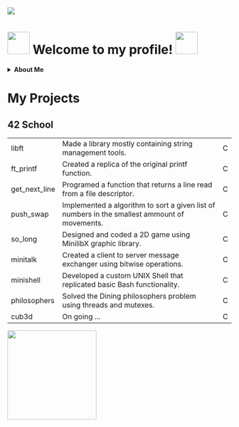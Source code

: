 <img src="https://media3.giphy.com/media/v1.Y2lkPTc5MGI3NjExd24zMmF3dmRiYTAza3p3YmFpZ3NzZTljejJrOWVscWtsejQ4dTAxcyZlcD12MV9pbnRlcm5hbF9naWZfYnlfaWQmY3Q9cw/uEHpq0DsO6HDJxbB58/giphy.gif">

<p align="center">
  <h1>
    <img src="https://media2.giphy.com/media/v1.Y2lkPTc5MGI3NjExNDk5eXRwZ3VtZWg1cng2bXNiMXRhbWU0MTFudGpwYXN3aDE1MXZ2bCZlcD12MV9pbnRlcm5hbF9naWZfYnlfaWQmY3Q9cw/AuzXrtwNs3W4Y8Oi8z/giphy.gif" width="50">
    Welcome to my profile!
    <img src="https://media3.giphy.com/media/v1.Y2lkPTc5MGI3NjExajB3djFybnBjMnE5ZzlhbGlsd2hiM3psd3NzbDN0N2w5dXY2ZjJ4MSZlcD12MV9pbnRlcm5hbF9naWZfYnlfaWQmY3Q9cw/VPm1jPvUV4ciUlamxa/giphy.gif" width="50">
  </h1>
</p>
<details>
  <summary><strong>About Me</strong></summary>


  <p>
    Hi! I'm Diogo, a Software Developer, I started learning Web Development by myself, and currently I'm a student at 42 Lisboa.
    I enjoy working on interesting projects, writing clean code and working as a team. 
    In my free time I like watching Anime, Gaming, Working out and spending time with friends.
  </p>
    <img position="center" src="https://media4.giphy.com/media/v1.Y2lkPTc5MGI3NjExaGJ4czA5OWI0N3R4eHV6ZGpjbzJhaGJrb2dzcmcyZjIzZW5hcDZhdCZlcD12MV9pbnRlcm5hbF9naWZfYnlfaWQmY3Q9cw/0DuaeUHUo1Ix7R2aMP/giphy.gif" width="200">
</details>

<p align="center">
  <h1>My Projects</h1>
  <h2>42 School</h2>
  <table width="100%">
    <tr>
      <td><a>libft</a></td>
      <td>Made a library mostly containing string management tools.</td>
      <td>C</td>
    </tr>
    <tr>
      <td><a>ft_printf</a></td>
      <td>Created a replica of the original printf function.</td>
      <td>C</td>
    </tr>
    <tr>
      <td><a>get_next_line</a></td>
      <td>Programed a function that returns a line read from a file descriptor.</td>
      <td>C</td>  
    </tr>
    <tr>
      <td><a>push_swap</a></td>
      <td>Implemented a algorithm to sort a given list of numbers in the smallest ammount of movements.</td>
      <td>C</td>
    </tr>
    <tr>
      <td><a>so_long</a></td>
      <td>Designed and coded a 2D game using MinilibX graphic library.</td>
      <td>C</td>
    </tr>
    <tr>
      <td><a>minitalk</a></td>
      <td>Created a client to server message exchanger using bitwise operations.</td>
      <td>C</td>
    </tr>
    <tr>
      <td><a>minishell</a></td>
      <td>Developed a custom UNIX Shell that replicated basic Bash functionality.</td>
      <td>C</td>
    </tr>
    <tr>
      <td><a>philosophers</a></td>
      <td>Solved the Dining philosophers problem using threads and mutexes.</td>
      <td>C</td>
    </tr>
    <tr>
      <td><a>cub3d</a></td>
      <td>On going ...</td>
      <td>C</td>
    </tr>
  </table>
  <img position="center" src="https://media2.giphy.com/media/v1.Y2lkPTc5MGI3NjExYXk4dmViemM1NnRmYWN2cmpsMXNvYjhzOXZkbmxhaDI3aWxibTEycCZlcD12MV9pbnRlcm5hbF9naWZfYnlfaWQmY3Q9cw/oDyfeGSOTrckp80kJS/giphy.gif" width="200">
</p>
